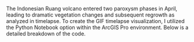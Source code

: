 The Indonesian Ruang volcano entered two paroxysm phases in April, leading to dramatic vegetation changes and subsequent regrowth as analyzed in timelapse.
To create the GIF timelapse visualization, I utilized the Python Notebook option within the ArcGIS Pro environment. Below is a detailed breakdown of the code.
